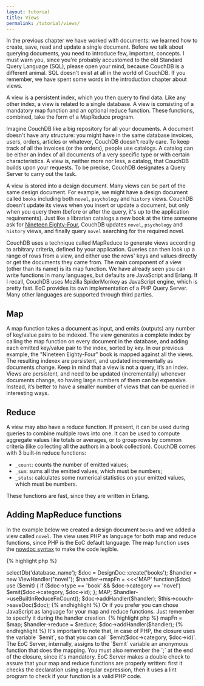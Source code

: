 ```yaml
---
layout: tutorial
title: Views
permalink: /tutorial/views/
---
```


In the previous chapter we have worked with documents: we learned how to create, save, read and update a single document. 
Before we talk about querying documents, you need to introduce few, important, concepts.
I must warn you, since you're probably accustomed to the old Standard Query Language (SQL), please open your mind, because 
CouchDB is a different animal. SQL doesn't exist at all in the world of CouchDB. If you remember, we have spent some 
words in the introduction chapter about views.

A view is a persistent index, which you then query to find data. Like any other index, a view is related to a single 
database. A view is consisting of a mandatory map function and an optional reduce function. These functions, combined, 
take the form of a MapReduce program.
 
Imagine CouchDB like a big repository for all your documents. A document doesn't have any structure: you might have in 
the same database invoices, users, orders, articles or whatever, CouchDB doesn't really care. To keep track of all the invoices 
(or the orders), people use catalogs. A catalog can be either an index of all documents of a very specific type or with 
certain characteristics. A view is, neither more nor less, a catalog, that CouchDB builds upon your requests. To be precise,
CouchDB designates a Query Server to carry out the task.

A view is stored into a design document. Many views can be part of the same design document. For example, we might have
a design document called `books` including both `novel`, `psychology` and `history` views.
CouchDB doesn't update its views when you insert or update a document, but only when you query them (before or after 
the query, it's up to the application requirements). Just like a librarian catalogs a new book at the time someone ask for 
[Nineteen Eighty-Four](http://en.wikipedia.org/wiki/Nineteen_Eighty-Four), CouchDB updates 
`novel`, `psychology` and `history` views, and finally query `novel` searching for the required novel.

CouchDB uses a technique called MapReduce to generate views according to arbitrary criteria, defined by your application. 
Queries can then look up a range of rows from a view, and either use the rows' keys and values directly or get the 
documents they came from.
The main component of a view (other than its name) is its map function. We have already seen you can write functions in 
many languages, but defaults are JavaScript and Erlang. If I recall, CouchDB uses Mozilla SpiderMonkey as JavaScript 
engine, which is pretty fast. EoC provides its own implementation of a PHP Query Server. Many other languages are 
supported through third parties.

## Map

A map function takes a document as input, and emits (outputs) any number of key/value pairs to be indexed. The view 
generates a complete index by calling the map function on every document in the database, and adding each emitted 
key/value pair to the index, sorted by key.
In our previous example, the "Nineteen Eighty-Four" book is mapped against all the views. The resulting indexex are 
persistent, and updated incrementally as documents change.
Keep in mind that a view is not a query, it’s an index. Views are persistent, and need to be updated (incrementally) 
whenever documents change, so having large numbers of them can be expensive. Instead, it’s better to have a smaller 
number of views that can be queried in interesting ways.

## Reduce

A view may also have a reduce function. If present, it can be used during queries to combine multiple rows into one. 
It can be used to compute aggregate values like totals or averages, or to group rows by common criteria (like collecting 
all the authors in a book collection).
CouchDB comes with 3 built-in reduce functions:

- `_count`: counts the number of emitted values;
- `_sum`: sums all the emitted values, which must be numbers;
- `_stats`: calculates some numerical statistics on your emitted values, which must be numbers.

These functions are fast, since they are written in Erlang.

## Adding MapReduce functions

In the example below we created a design document `books` and we added a view called `novel`. The view uses PHP as language 
for both map and reduce functions, since PHP is the EoC default language. The map function uses 
the [nowdoc syntax](http://php.net/manual/en/language.types.string.php#language.types.string.syntax.nowdoc) to make the 
code legible.

{% highlight php %}
<?php

namespace MyPress;

use EoC\Couch;
use EoC\Adapter;

$couch = new Couch(new Adapter\CurlAdapter('127.0.0.1:5984', 'username', 'password'));
$couch->selectDb('database_name');

$doc = DesignDoc::create('books');

$handler = new ViewHandler("novel");
$handler->mapFn = <<<'MAP'
function($doc) use ($emit) {
  if ($doc->type == 'book' && $doc->category == 'novel')
    $emit($doc->category, $doc->id);
};
MAP;

$handler->useBuiltInReduceFnCount();

$doc->addHandler($handler);

$this->couch->saveDoc($doc);
{% endhighlight %}

Or if you prefer you can chose JavaScript as language for your map and reduce functions. Just remember 
to specify it during the handler creation.

{% highlight php %}
<?php

// The equivalent map implementation in JavaScript.
$map = <<<'MAP'
function(doc) {
  if (doc.type === 'book' && doc.category === 'novel')
    emit(doc.category, doc.id);
}
MAP;

// Implementation of the _count native function in JavaScript.
$reduce = <<<'REDUCE'
function(keys, values, rereduce) {
  if (rereduce) {
    return sum(values);
  } else {
    return values.length;
  }
}
REDUCE;

$handler = new ViewHandler("novel", "javascript"); // Force the use of the JavaScript language.
$handler->mapFn = $map;
$handler->reduce = $reduce;

$doc->addHandler($handler);
{% endhighlight %}

It's important to note that, in case of PHP, the closure uses the variable `$emit`, 
so that you can call `$emit($doc->category, $doc->id)`. The EoC Server, internally, assigns to the `$emit` variable an 
anonymous function that does the mapping.

You must also remember the `;` at the end of the closure, since it's mandatory. EoC Server makes a double check to 
assure that your map and reduce functions are properly written: first it checks the declaration using a regular 
expression, then it uses a lint program to check if your function is a valid PHP code.
